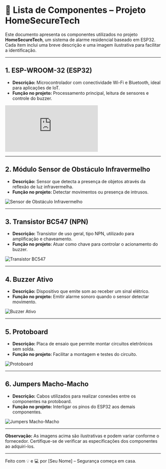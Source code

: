 # 🧾 Lista de Componentes – Projeto HomeSecureTech

Este documento apresenta os componentes utilizados no projeto **HomeSecureTech**, um sistema de alarme residencial baseado em ESP32. Cada item inclui uma breve descrição e uma imagem ilustrativa para facilitar a identificação.

---

## 1. ESP-WROOM-32 (ESP32)

- **Descrição:** Microcontrolador com conectividade Wi-Fi e Bluetooth, ideal para aplicações de IoT.
- **Função no projeto:** Processamento principal, leitura de sensores e controle do buzzer.

![ESP-WROOM-32](https://www.espressif.com/sites/default/files/documentation/esp32-wroom-32_datasheet_en.pdf)

---

## 2. Módulo Sensor de Obstáculo Infravermelho

- **Descrição:** Sensor que detecta a presença de objetos através da reflexão de luz infravermelha.
- **Função no projeto:** Detectar movimentos ou presença de intrusos.

![Sensor de Obstáculo Infravermelho](https://www.eletrogate.com/sensor-de-obstaculo-reflexivo-infravermelho)

---

## 3. Transistor BC547 (NPN)

- **Descrição:** Transistor de uso geral, tipo NPN, utilizado para amplificação e chaveamento.
- **Função no projeto:** Atuar como chave para controlar o acionamento do buzzer.

![Transistor BC547](https://components101.com/transistors/bc547-transistor-pinout-datasheet)

---

## 4. Buzzer Ativo

- **Descrição:** Dispositivo que emite som ao receber um sinal elétrico.
- **Função no projeto:** Emitir alarme sonoro quando o sensor detectar movimento.

![Buzzer Ativo](https://www.amazon.com/IIVVERR-Jumper-Ribbon-Cables-Breadboard/dp/B082ZGVXF7)

---

## 5. Protoboard

- **Descrição:** Placa de ensaio que permite montar circuitos eletrônicos sem solda.
- **Função no projeto:** Facilitar a montagem e testes do circuito.

![Protoboard](https://www.shutterstock.com/search/proto-board)

---

## 6. Jumpers Macho-Macho

- **Descrição:** Cabos utilizados para realizar conexões entre os componentes na protoboard.
- **Função no projeto:** Interligar os pinos do ESP32 aos demais componentes.

![Jumpers Macho-Macho](https://www.amazon.com/IIVVERR-Jumper-Ribbon-Cables-Breadboard/dp/B082ZGVXF7)

---

**Observação:** As imagens acima são ilustrativas e podem variar conforme o fornecedor. Certifique-se de verificar as especificações dos componentes ao adquiri-los.

---

Feito com 💡 e 💻 por [Seu Nome] – Segurança começa em casa.
